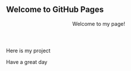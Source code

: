 ## Welcome to GitHub Pages

<header> Welcome to my page!</header>

<p>
<P>

<body>Here is my project</body> 

<footer>Have a great day </footer>

